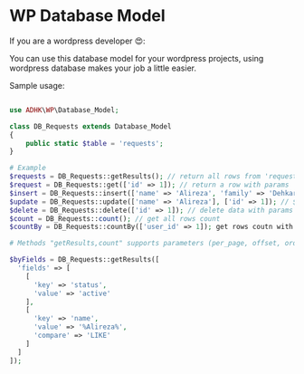 # WP Database Model

If you are a wordpress developer 😍:

You can use this database model for your wordpress projects, using wordpress database makes your job a little easier.

Sample usage:

```php

use ADHK\WP\Database_Model;

class DB_Requests extends Database_Model
{
    public static $table = 'requests';
}

# Example
$requests = DB_Requests::getResults(); // return all rows from 'requests' table
$request = DB_Requests::get(['id' => 1]); // return a row with params
$insert = DB_Requests::insert(['name' => 'Alireza', 'family' => 'Dehkar']); // insert data to 'requests' table
$update = DB_Requests::update(['name' => 'Alireza'], ['id' => 1]); // $data, $where
$delete = DB_Requests::delete(['id' => 1]); // delete data with params from 'requests' table
$count = DB_Requests::count(); // get all rows count
$countBy = DB_Requests::countBy(['user_id' => 1]); get rows coutn with params

# Methods "getResults,count" supports parameters (per_page, offset, order, order_by, fields)

$byFields = DB_Requests::getResults([
  'fields' => [
    [
      'key' => 'status',
      'value' => 'active'
    ],
    [
      'key' => 'name',
      'value' => '%Alireza%',
      'compare' => 'LIKE'
    ]
  ]
]);
```
